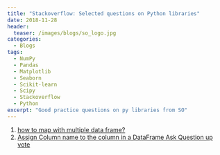 ```yaml
---
title: "Stackoverflow: Selected questions on Python libraries"
date: 2018-11-28
header:
  teaser: /images/blogs/so_logo.jpg
categories:
  - Blogs
tags: 
  - NumPy
  - Pandas
  - Matplotlib
  - Seaborn
  - Scikit-learn
  - Scipy  
  - Stackoverflow
  - Python
excerpt: "Good practice questions on py libraries from SO"
---
```


1. [how to map with multiple data frame?](https://stackoverflow.com/questions/53511783/how-to-map-with-multiple-data-frame)
2. [Assign Column name to the column in a DataFrame Ask Question up vote](https://stackoverflow.com/questions/53512032/assign-column-name-to-the-column-in-a-dataframe)
